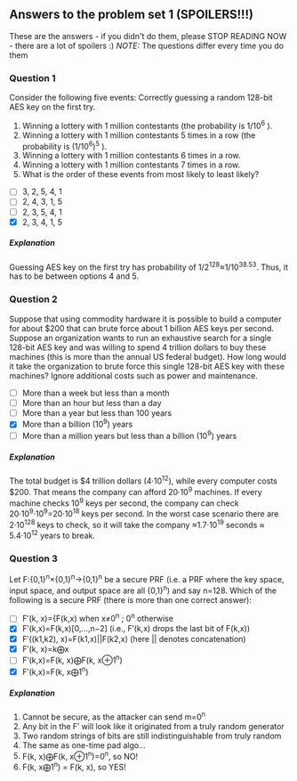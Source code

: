 ## Answers to the problem set 1 (SPOILERS!!!)

These are the answers - if you didn't do them, please STOP READING NOW - there are a lot of spoilers :)
*NOTE:* The questions differ every time you do them

### Question 1
Consider the following five events:
Correctly guessing a random 128-bit AES key on the first try.
1. Winning a lottery with 1 million contestants (the probability is 1/10<sup>6</sup> ).
2. Winning a lottery with 1 million contestants 5 times in a row (the probability is (1/10<sup>6</sup>)<sup>5</sup> ).
3. Winning a lottery with 1 million contestants 6 times in a row.
4. Winning a lottery with 1 million contestants 7 times in a row.
5. What is the order of these events from most likely to least likely?
- [ ] 3, 2, 5, 4, 1			
- [ ] 2, 4, 3, 1, 5			
- [ ] 2, 3, 5, 4, 1
- [X] 2, 3, 4, 1, 5

##### Explanation
Guessing AES key on the first try has probability of 1/2<sup>128</sup>≈1/10<sup>38.53</sup>. Thus, it has to be between options 4 and 5.

### Question 2
Suppose that using commodity hardware it is possible to build a computer for about $200 that can brute force about 1 billion AES keys per second. Suppose an organization wants to run an exhaustive search for a single 128-bit AES key and was willing to spend 4 trillion dollars to buy these machines (this is more than the annual US federal budget). How long would it take the organization to brute force this single 128-bit AES key with these machines? Ignore additional costs such as power and maintenance.
- [ ] More than a week but less than a month
- [ ] More than an hour but less than a day
- [ ] More than a year but less than 100 years
- [X] More than a billion (10<sup>9</sup>) years
- [ ] More than a million years but less than a billion (10<sup>9</sup>) years
 
##### Explanation
The total budget is $4 trillion dollars (4·10<sup>12</sup>), while every computer costs $200. That means the company can afford 20·10<sup>9</sup> machines. If every machine checks 10<sup>9</sup> keys per second, the company can check 20·10<sup>9</sup>·10<sup>9</sup>=20·10<sup>18</sup> keys per second. In the worst case scenario there are 2·10<sup>128</sup> keys to check, so it will take the company ≈1.7·10<sup>19</sup> seconds ≈ 5.4·10<sup>12</sup> years to break.

### Question 3
Let F:{0,1}<sup>n</sup>×{0,1}<sup>n</sup>→{0,1}<sup>n</sup> be a secure PRF (i.e. a PRF where the key space, input space, and output space are all {0,1}<sup>n</sup>) and say n=128. Which of the following is a secure PRF (there is more than one correct answer):
- [ ] F′(k, x)={F(k,x) when x≠0<sup>n</sup> ; 0<sup>n</sup> otherwise
- [X] F′(k,x)=F(k,x)[0,…,n−2]     (i.e., F′(k,x) drops the last bit of F(k,x))
- [X] F′((k1,k2), x)=F(k1,x)||F(k2,x)    (here || denotes concatenation)
- [X] F′(k, x)=k⨁x
- [ ] F′(k,x)=F(k, x)⨁F(k, x⊕1<sup>n</sup>)
- [X] F′(k,x)=F(k, x⨁1<sup>n</sup>)

##### Explanation
1. Cannot be secure, as the attacker can send m=0<sup>n</sup>
2. Any bit in the F′ will look like it originated from a truly random generator
3. Two random strings of bits are still indistinguishable from truly random
4. The same as one-time pad algo...
5. F(k, x)⨁F(k, x⊕1<sup>n</sup>)=0<sup>n</sup>, so NO!
6. F(k, x⨁1<sup>n</sup>) = F(k, x), so YES!